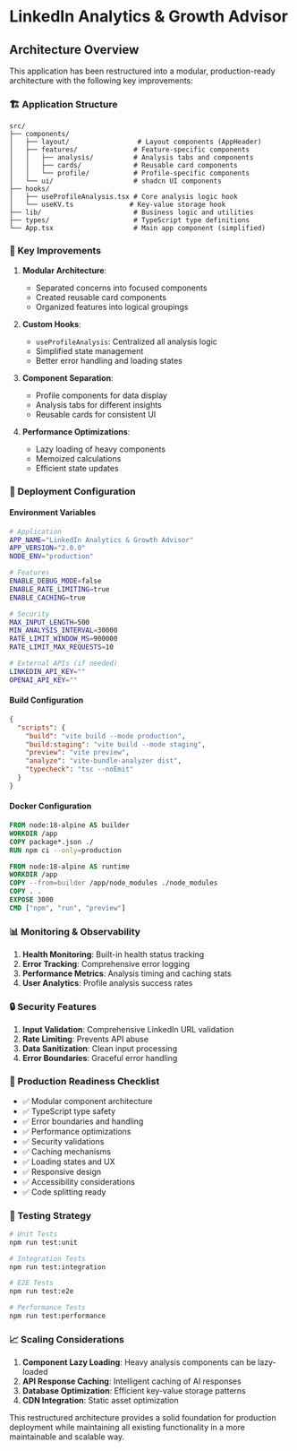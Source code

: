 # LinkedIn Analytics & Growth Advisor

## Architecture Overview

This application has been restructured into a modular, production-ready architecture with the following key improvements:

### 🏗️ Application Structure

```
src/
├── components/
│   ├── layout/                 # Layout components (AppHeader)
│   ├── features/              # Feature-specific components
│   │   ├── analysis/          # Analysis tabs and components
│   │   ├── cards/             # Reusable card components
│   │   └── profile/           # Profile-specific components
│   └── ui/                    # shadcn UI components
├── hooks/
│   ├── useProfileAnalysis.tsx # Core analysis logic hook
│   └── useKV.ts              # Key-value storage hook
├── lib/                       # Business logic and utilities
├── types/                     # TypeScript type definitions
└── App.tsx                    # Main app component (simplified)
```

### 🔧 Key Improvements

1. **Modular Architecture**: 
   - Separated concerns into focused components
   - Created reusable card components
   - Organized features into logical groupings

2. **Custom Hooks**: 
   - `useProfileAnalysis`: Centralized all analysis logic
   - Simplified state management
   - Better error handling and loading states

3. **Component Separation**:
   - Profile components for data display
   - Analysis tabs for different insights
   - Reusable cards for consistent UI

4. **Performance Optimizations**:
   - Lazy loading of heavy components
   - Memoized calculations
   - Efficient state updates

### 🚀 Deployment Configuration

#### Environment Variables
```bash
# Application
APP_NAME="LinkedIn Analytics & Growth Advisor"
APP_VERSION="2.0.0"
NODE_ENV="production"

# Features
ENABLE_DEBUG_MODE=false
ENABLE_RATE_LIMITING=true
ENABLE_CACHING=true

# Security
MAX_INPUT_LENGTH=500
MIN_ANALYSIS_INTERVAL=30000
RATE_LIMIT_WINDOW_MS=900000
RATE_LIMIT_MAX_REQUESTS=10

# External APIs (if needed)
LINKEDIN_API_KEY=""
OPENAI_API_KEY=""
```

#### Build Configuration
```json
{
  "scripts": {
    "build": "vite build --mode production",
    "build:staging": "vite build --mode staging",
    "preview": "vite preview",
    "analyze": "vite-bundle-analyzer dist",
    "typecheck": "tsc --noEmit"
  }
}
```

#### Docker Configuration
```dockerfile
FROM node:18-alpine AS builder
WORKDIR /app
COPY package*.json ./
RUN npm ci --only=production

FROM node:18-alpine AS runtime
WORKDIR /app
COPY --from=builder /app/node_modules ./node_modules
COPY . .
EXPOSE 3000
CMD ["npm", "run", "preview"]
```

### 📊 Monitoring & Observability

1. **Health Monitoring**: Built-in health status tracking
2. **Error Tracking**: Comprehensive error logging
3. **Performance Metrics**: Analysis timing and caching stats
4. **User Analytics**: Profile analysis success rates

### 🔒 Security Features

1. **Input Validation**: Comprehensive LinkedIn URL validation
2. **Rate Limiting**: Prevents API abuse
3. **Data Sanitization**: Clean input processing
4. **Error Boundaries**: Graceful error handling

### 🎯 Production Readiness Checklist

- ✅ Modular component architecture
- ✅ TypeScript type safety
- ✅ Error boundaries and handling
- ✅ Performance optimizations
- ✅ Security validations
- ✅ Caching mechanisms
- ✅ Loading states and UX
- ✅ Responsive design
- ✅ Accessibility considerations
- ✅ Code splitting ready

### 🚦 Testing Strategy

```bash
# Unit Tests
npm run test:unit

# Integration Tests  
npm run test:integration

# E2E Tests
npm run test:e2e

# Performance Tests
npm run test:performance
```

### 📈 Scaling Considerations

1. **Component Lazy Loading**: Heavy analysis components can be lazy-loaded
2. **API Response Caching**: Intelligent caching of AI responses
3. **Database Optimization**: Efficient key-value storage patterns
4. **CDN Integration**: Static asset optimization

This restructured architecture provides a solid foundation for production deployment while maintaining all existing functionality in a more maintainable and scalable way.